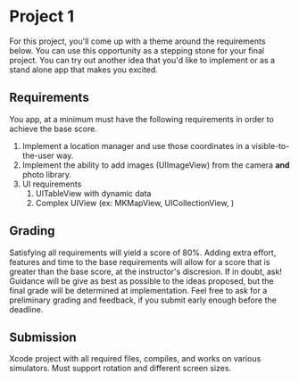 # Project 1

For this project, you'll come up with a theme around the requirements below. You can use this opportunity as a stepping stone for your final project. You can try out another idea that you'd like to implement or as a stand alone app that makes you excited.



## Requirements

You app, at a minimum must have the following requirements in order to achieve the base score.

1. Implement a location manager and use those coordinates in a visible-to-the-user way.
2. Implement the ability to add images (UIImageView) from the camera **and** photo library.
3. UI requirements
   1. UITableView with dynamic data
   2. Complex UIView (ex: MKMapView, UICollectionView, )

## Grading

Satisfying all requirements will yield a score of 80%. Adding extra effort, features and time to the base requirements will allow for a score that is greater than the base score, at the instructor's discresion. If in doubt, ask! Guidance will be give as best as possible to the ideas proposed, but the final grade will be determined at implementation. Feel free to ask for a preliminary grading and feedback, if you submit early enough before the deadline.

## Submission

Xcode project with all required files, compiles, and works on various simulators. Must support rotation and different screen sizes.